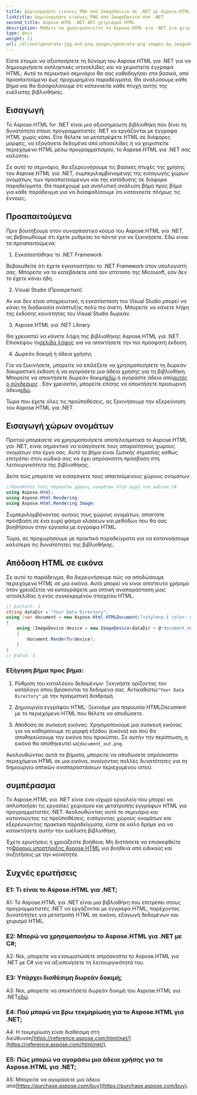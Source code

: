 ```yaml
---
title: Δημιουργήστε εικόνες PNG από ImageDevice σε .NET με Aspose.HTML
linktitle: Δημιουργήστε εικόνες PNG από ImageDevice στο .NET
second_title: Aspose.HTML .NET API χειρισμού HTML
description: Μάθετε να χρησιμοποιείτε το Aspose.HTML για .NET για χειρισμό εγγράφων HTML, μετατροπή HTML σε εικόνες και πολλά άλλα. Βήμα προς βήμα μάθημα με συχνές ερωτήσεις.
type: docs
weight: 11
url: /el/net/generate-jpg-and-png-images/generate-png-images-by-imagedevice/
---
```


Είστε έτοιμοι να αξιοποιήσετε τη δύναμη του Aspose.HTML για .NET για να δημιουργήσετε εκπληκτικές ιστοσελίδες και να χειριστείτε έγγραφα HTML; Αυτό το περιεκτικό σεμινάριο θα σας καθοδηγήσει στα βασικά, από προαπαιτούμενα έως προχωρημένα παραδείγματα. Θα αναλύσουμε κάθε βήμα και θα διασφαλίσουμε ότι κατανοείτε κάθε πτυχή αυτής της ευέλικτης βιβλιοθήκης.

## Εισαγωγή

Το Aspose.HTML for .NET είναι μια αξιοσημείωτη βιβλιοθήκη που δίνει τη δυνατότητα στους προγραμματιστές .NET να εργάζονται με έγγραφα HTML χωρίς κόπο. Είτε θέλετε να μετατρέψετε HTML σε διάφορες μορφές, να εξαγάγετε δεδομένα από ιστοσελίδες ή να χειριστείτε περιεχόμενο HTML μέσω προγραμματισμού, το Aspose.HTML για .NET σας καλύπτει.

Σε αυτό το σεμινάριο, θα εξερευνήσουμε τις βασικές πτυχές της χρήσης του Aspose.HTML για .NET, συμπεριλαμβανομένης της εισαγωγής χώρων ονομάτων, των προαπαιτούμενων και της κατάδυσης σε διάφορα παραδείγματα. Θα παρέχουμε μια αναλυτική ανάλυση βήμα προς βήμα για κάθε παράδειγμα για να διασφαλίσουμε ότι κατανοείτε πλήρως τις έννοιες.

## Προαπαιτούμενα

Πριν βουτήξουμε στον συναρπαστικό κόσμο του Aspose.HTML για .NET, ας βεβαιωθούμε ότι έχετε ρυθμίσει τα πάντα για να ξεκινήσετε. Εδώ είναι τα προαπαιτούμενα:

1. Εγκαταστάθηκε το .NET Framework

Βεβαιωθείτε ότι έχετε εγκαταστήσει το .NET Framework στον υπολογιστή σας. Μπορείτε να το κατεβάσετε από τον ιστότοπο της Microsoft, εάν δεν το έχετε κάνει ήδη.

2. Visual Studio (Προαιρετικό)

Αν και δεν είναι υποχρεωτικό, η εγκατάσταση του Visual Studio μπορεί να κάνει τη διαδικασία ανάπτυξης πολύ πιο άνετη. Μπορείτε να κάνετε λήψη της έκδοσης κοινότητας του Visual Studio δωρεάν.

3. Aspose.HTML για .NET Library

 Θα χρειαστεί να κάνετε λήψη της βιβλιοθήκης Aspose.HTML για .NET. Επισκέψου το[σελίδα λήψης](https://releases.aspose.com/html/net/) για να αποκτήσετε την πιο πρόσφατη έκδοση.

4. Δωρεάν δοκιμή ή άδεια χρήσης

 Για να ξεκινήσετε, μπορείτε να επιλέξετε να χρησιμοποιήσετε τη δωρεάν δοκιμαστική έκδοση ή να αγοράσετε μια άδεια χρήσης για τη βιβλιοθήκη. Μπορείτε να αποκτήσετε δωρεάν δοκιμή[εδώ](https://releases.aspose.com/) ή αγοράστε άδεια από[αυτός ο σύνδεσμος](https://purchase.aspose.com/buy) . Εάν χρειαστεί, μπορείτε επίσης να αποκτήσετε προσωρινή άδεια[εδώ](https://purchase.aspose.com/temporary-license/).

Τώρα που έχετε όλες τις προϋποθέσεις, ας ξεκινήσουμε την εξερεύνηση του Aspose.HTML για .NET.

## Εισαγωγή χώρων ονομάτων

Προτού μπορέσετε να χρησιμοποιήσετε αποτελεσματικά το Aspose.HTML για .NET, είναι σημαντικό να εισαγάγετε τους απαραίτητους χώρους ονομάτων στο έργο σας. Αυτό το βήμα είναι ζωτικής σημασίας καθώς επιτρέπει στον κώδικά σας να έχει απρόσκοπτη πρόσβαση στη λειτουργικότητα της βιβλιοθήκης.

Δείτε πώς μπορείτε να εισαγάγετε τους απαιτούμενους χώρους ονομάτων:

```csharp
//Προσθέστε τους παρακάτω χώρους ονομάτων στην αρχή του κώδικα C#
using Aspose.Html;
using Aspose.Html.Rendering;
using Aspose.Html.Rendering.Image;
```

Συμπεριλαμβάνοντας αυτούς τους χώρους ονομάτων, αποκτάτε πρόσβαση σε ένα ευρύ φάσμα κλάσεων και μεθόδων που θα σας βοηθήσουν στην εργασία με έγγραφα HTML.

Τώρα, ας προχωρήσουμε με πρακτικά παραδείγματα για να κατανοήσουμε καλύτερα τις δυνατότητες της βιβλιοθήκης.

## Απόδοση HTML σε εικόνα

Σε αυτό το παράδειγμα, θα διερευνήσουμε πώς να αποδώσουμε περιεχόμενο HTML σε μια εικόνα. Αυτό μπορεί να είναι απίστευτα χρήσιμο όταν χρειάζεται να καταγράψετε μια οπτική αναπαράσταση μιας ιστοσελίδας ή ενός συγκεκριμένου στοιχείου HTML.

```csharp
// ExStart: 1
string dataDir = "Your Data Directory";
using (var document = new Aspose.Html.HTMLDocument("<style>p { color: green; }</style><p>my first paragraph</p>", @"c:\work\"))
{
    using (ImageDevice device = new ImageDevice(dataDir + @"document_out.png"))
    {
        document.RenderTo(device);
    }
}
// ExEnd: 1
```

### Εξήγηση βήμα προς βήμα:

1.  Ρύθμιση του καταλόγου δεδομένων: Ξεκινήστε ορίζοντας τον κατάλογο όπου βρίσκονται τα δεδομένα σας. Αντικαθιστώ`"Your Data Directory"` με την πραγματική διαδρομή.

2. Δημιουργία εγγράφου HTML: Ξεκινάμε μια παρουσία HTMLDocument με το περιεχόμενο HTML που θέλετε να αποδώσετε.

3.  Απόδοση σε συσκευή εικόνας: Χρησιμοποιούμε μια συσκευή εικόνας για να καθορίσουμε τη μορφή εξόδου (εικόνα) και πού θα αποθηκεύσουμε την εικόνα που προκύπτει. Σε αυτήν την περίπτωση, η εικόνα θα αποθηκευτεί ως`document_out.png`.

Ακολουθώντας αυτά τα βήματα, μπορείτε να αποδώσετε απρόσκοπτα περιεχόμενο HTML σε μια εικόνα, ανοίγοντας πολλές δυνατότητες για τη δημιουργία οπτικών αναπαραστάσεων περιεχομένου ιστού.

## συμπέρασμα

Το Aspose.HTML για .NET είναι ένα ισχυρό εργαλείο που μπορεί να απλοποιήσει τις εργασίες χειρισμού και μετατροπής εγγράφων HTML για προγραμματιστές .NET. Ακολουθώντας αυτό το σεμινάριο και κατανοώντας τις προϋποθέσεις, εισάγοντας χώρους ονομάτων και εξερευνώντας πρακτικά παραδείγματα, είστε σε καλό δρόμο για να κατακτήσετε αυτήν την ευέλικτη βιβλιοθήκη.

 Έχετε ερωτήσεις ή χρειάζεστε βοήθεια; Μη διστάσετε να επισκεφθείτε το[Φόρουμ υποστήριξης Aspose.HTML](https://forum.aspose.com/) για βοήθεια από ειδικούς και συζητήσεις με την κοινότητα.

## Συχνές ερωτήσεις

### Ε1: Τι είναι το Aspose.HTML για .NET;

A1: Το Aspose.HTML για .NET είναι μια βιβλιοθήκη που επιτρέπει στους προγραμματιστές .NET να εργάζονται με έγγραφα HTML, παρέχοντας δυνατότητες για μετατροπή HTML σε εικόνα, εξαγωγή δεδομένων και χειρισμό HTML.

### Ε2: Μπορώ να χρησιμοποιήσω το Aspose.HTML για .NET με C#;

A2: Ναι, μπορείτε να ενσωματώσετε απρόσκοπτα το Aspose.HTML για .NET με C# για να αξιοποιήσετε τη λειτουργικότητά του.

### Ε3: Υπάρχει διαθέσιμη δωρεάν δοκιμή;

A3: Ναι, μπορείτε να αποκτήσετε δωρεάν δοκιμή του Aspose.HTML για .NET[εδώ](https://releases.aspose.com/).

### Ε4: Πού μπορώ να βρω τεκμηρίωση για το Aspose.HTML για .NET;

 A4: Η τεκμηρίωση είναι διαθέσιμη στη διεύθυνση[https://reference.aspose.com/html/net/](https://reference.aspose.com/html/net/).

### Ε5: Πώς μπορώ να αγοράσω μια άδεια χρήσης για το Aspose.HTML για .NET;

 A5: Μπορείτε να αγοράσετε μια άδεια από[https://purchase.aspose.com/buy](https://purchase.aspose.com/buy).